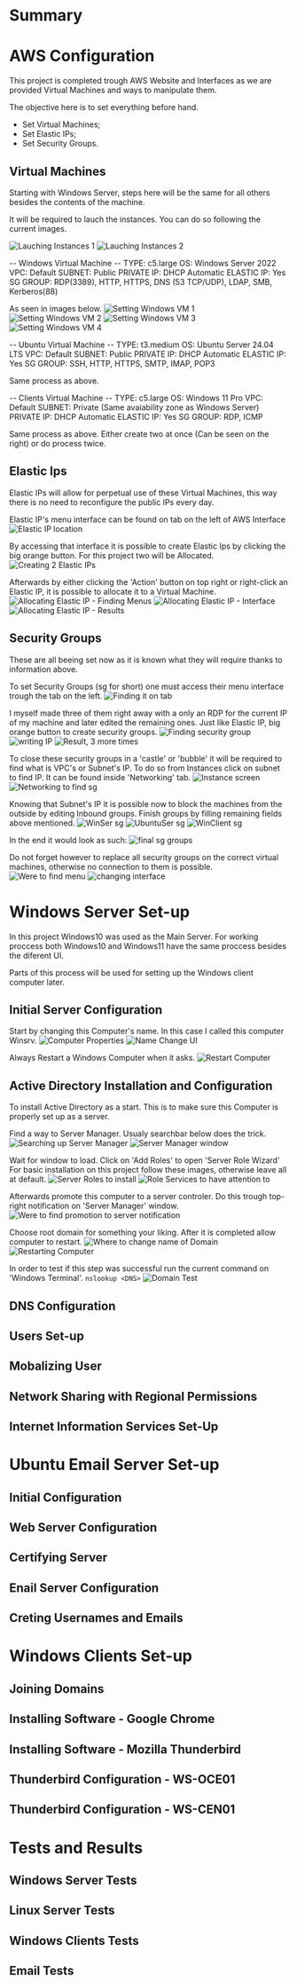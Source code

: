 # Summary


# AWS Configuration

This project is completed trough AWS Website and Interfaces as we are provided Virtual Machines and ways to manipulate them.

The objective here is to set everything before hand.
- Set Virtual Machines;
- Set Elastic IPs;
- Set Security Groups.

## Virtual Machines

Starting with Windows Server, steps here will be the same for all others besides the contents of the machine.

It will be required to lauch the instances.
You can do so following the current images.

![Lauching Instances 1](/Images/Screenshots%20AWS/WinServer/AWS_1.png)
![Lauching Instances 2](/Images/Screenshots%20AWS/WinServer/AWS_2.png)


-- Windows Virtual Machine --
TYPE: c5.large
OS: Windows Server 2022
VPC: Default
SUBNET: Public
PRIVATE IP: DHCP Automatic
ELASTIC IP: Yes
SG GROUP: RDP(3389), HTTP, HTTPS, DNS (53 TCP/UDP), LDAP, SMB, Kerberos(88)

As seen in images below.
![Setting Windows VM 1](/Images/Screenshots%20AWS/WinServer/AWS_3.png)
![Setting Windows VM 2](/Images/Screenshots%20AWS/WinServer/AWS_4.png)
![Setting Windows VM 3](/Images/Screenshots%20AWS/WinServer/AWS_5.png)
![Setting Windows VM 4](/Images/Screenshots%20AWS/WinServer/AWS_6.png)

-- Ubuntu Virtual Machine --
TYPE: t3.medium
OS: Ubuntu Server 24.04 LTS
VPC: Default
SUBNET: Public
PRIVATE IP: DHCP Automatic
ELASTIC IP: Yes
SG GROUP: SSH, HTTP, HTTPS, SMTP, IMAP, POP3

Same process as above.

-- Clients Virtual Machine --
TYPE: c5.large
OS: Windows 11 Pro
VPC: Default
SUBNET: Private (Same avaiability zone as Windows Server)
PRIVATE IP: DHCP Automatic
ELASTIC IP: Yes
SG GROUP: RDP, ICMP

Same process as above.
Either create two at once (Can be seen on the right) or do process twice.

## Elastic Ips

Elastic IPs will allow for perpetual use of these Virtual Machines, this way there is no need to reconfigure the public IPs every day.

Elastic IP's menu interface can be found on tab on the left of AWS Interface
![Elastic IP location](/Images/Screenshots%20AWS/Elastic_IP/AWS_7.png)

By accessing that interface it is possible to create Elastic Ips by clicking the big orange button. For this project two will be Allocated.
![Creating 2 Elastic IPs](/Images/Screenshots%20AWS/Elastic_IP/AWS_9.png)

Afterwards by either clicking the 'Action' button on top right or right-click an Elastic IP, it is possible to allocate it to a Virtual Machine.
![Allocating Elastic IP - Finding Menus](/Images/Screenshots%20AWS/Elastic_IP/AWS_14.png)
![Allocating Elastic IP - Interface](/Images/Screenshots%20AWS/Elastic_IP/AWS_15.png)
![Allocating Elastic IP - Results](/Images/Screenshots%20AWS/Elastic_IP/AWS_16.png)

## Security Groups

These are all beeing set now as it is known what they will require thanks to information above.

To set Security Groups (sg for short) one must access their menu interface trough the tab on the left.
![Finding it on tab](/Images/Screenshots%20AWS/SecurityGroups/AWS_22.png)

I myself made three of them right away with a only an RDP for the current IP of my machine and later edited the remaining ones.
Just like Elastic IP, big orange button to create security groups.
![Finding security group](/Images/Screenshots%20AWS/SecurityGroups/AWS_23.png)
![writing IP](/Images/Screenshots%20AWS/SecurityGroups/AWS_25.png)
![Result, 3 more times](/Images/Screenshots%20AWS/SecurityGroups/AWS_27.png)

To close these security groups in a 'castle' or 'bubble' it will be required to find what is VPC's or Subnet's IP.
To do so from Instances click on subnet to find IP. It can be found inside 'Networking' tab.
![Instance screen](/Images/Screenshots%20AWS/SecurityGroups/AWS_28.png)
![Networking to find sg](/Images/Screenshots%20AWS/SecurityGroups/AWS_29.png)

Knowing that Subnet's IP it is possible now to block the machines from the outside by editing Inbound groups.
Finish groups by filling remaining fields above mentioned.
![WinSer sg](/Images/Screenshots%20AWS/SecurityGroups/AWS_30.png)
![UbuntuSer sg](/Images/Screenshots%20AWS/SecurityGroups/AWS_31.png)
![WinClient sg](/Images/Screenshots%20AWS/SecurityGroups/AWS_32.png)

In the end it would look as such:
![final sg groups](/Images/Screenshots%20AWS/SecurityGroups/AWS_33.png)

Do not forget however to replace all security groups on the correct virtual machines, otherwise no connection to them is possible.
![Were to find menu](/Images/Screenshots%20AWS/SecurityGroups/AWS_34.png)
![changing interface](/Images/Screenshots%20AWS/SecurityGroups/AWS_35.png)

# Windows Server Set-up

In this project Windows10 was used as the Main Server.
For working proccess both Windows10 and Windows11 have the same proccess besides the diferent UI.

Parts of this process will be used for setting up the Windows client computer later.

## Initial Server Configuration

Start by changing this Computer's name.
In this case I called this computer Winsrv.
![Computer Properties](/Images/WinServer/InitialSetup/2.png)
![Name Change UI](/Images/WinServer/InitialSetup/3.png)

Always Restart a Windows Computer when it asks.
![Restart Computer](/Images/WinServer/InitialSetup/4.png)

## Active Directory Installation and Configuration

To install Active Directory as a start.
This is to make sure this Computer is properly set up as a server.

Find a way to Server Manager. Usualy searchbar below does the trick.
![Searching up Server Manager](/Images/WinServer/ADInstall/WinSer_5.png)
![Server Manager window](/Images/WinServer/ADInstall/WinSer_6.png)

Wait for window to load.
Click on 'Add Roles' to open 'Server Role Wizard'
For basic installation on this project follow these images, otherwise leave all at default.
![Server Roles to install](/Images/WinServer/ADInstall/WinSer_7.png)
![Role Services to have attention to](/Images/WinServer/ADInstall/WinSer_8.png)

Afterwards promote this computer to a server controler. Do this trough top-right notification on 'Server Manager' window.
![Were to find promotion to server notification](/Images/WinServer/ADInstall/WinSer_11.png)

Choose root domain for something your liking. After it is completed allow computer to restart.
![Where to change name of Domain](/Images/WinServer/ADInstall/WinSer_13.png)
![Restarting Computer](/Images/WinServer/ADInstall/WinSer_15.png)

In order to test if this step was successful run the current command on 'Windows Terminal'.
` nslookup <DNS> `
![Domain Test](/Images/WinServer/ADInstall/WinSer_17.png)

## DNS Configuration

## Users Set-up

## Mobalizing User

## Network Sharing with Regional Permissions

## Internet Information Services Set-Up 


# Ubuntu Email Server Set-up

## Initial Configuration

## Web Server Configuration

## Certifying Server

## Enail Server Configuration

## Creting Usernames and Emails


# Windows Clients Set-up

## Joining Domains

## Installing Software - Google Chrome

## Installing Software - Mozilla Thunderbird

## Thunderbird Configuration - WS-OCE01

## Thunderbird Configuration - WS-CEN01


# Tests and Results

## Windows Server Tests

## Linux Server Tests

## Windows Clients Tests


## Email Tests

